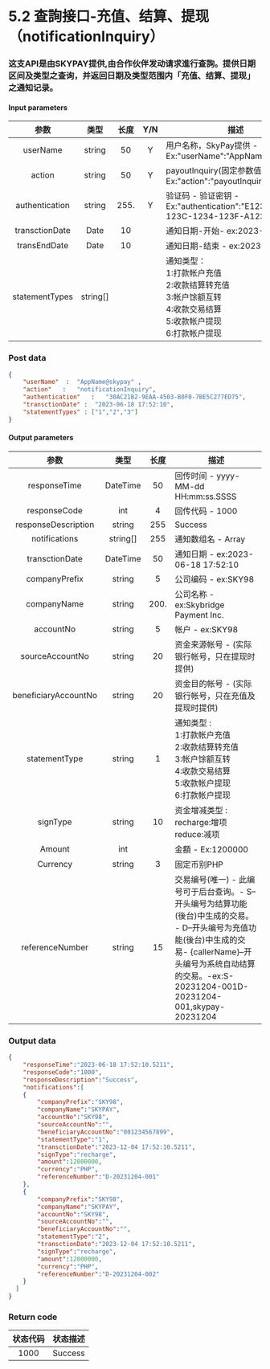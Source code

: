 
# 5.2 查詢接口-充值、结算、提现（notificationInquiry）
### 这支API是由SKYPAY提供,由合作伙伴发动请求進行查詢。提供日期区间及类型之查询，并返回日期及类型范围内「充值、结算、提现」之通知记录。
#### Input parameters
| 参数                        |    类型     | 长度  |Y/N  |描述|
| :-------------------------: | :-----------: |:-----:|:---:|--------------------------------|   
|userName |string|50|Y|用户名称，SkyPay提供 - Ex:"userName":"AppName@skypay"|
|action|string|50|Y|payoutInquiry(固定参数值) - Ex:"action":"payoutInquiry"|
|authentication |string |255.|Y|验证码 - 验证密钥 - Ex:"authentication":"E1234567-123C-1234-123F-A12345670"|
|transctionDate|Date|10| |通知日期-开始- ex:2023-06-18|
|transEndDate |Date|10| |通知日期-结束 - ex:2023-06-19|
|statementTypes |string[]|| |通知类型：<br>1:打款帐户充值 <br> 2:收款结算转充值 <br> 3:帐户馀额互转 <br> 4:收款交易结算<br> 5:收款帐户提现 <br> 6:打款帐户提现|
### Post data


```json
{
    "userName"  :  "AppName@skypay" ,
    "action"   :   "notificationInquiry",
    "authentication"   :   "30AC21B2-9EAA-4503-B0F0-7BE5C277ED75",
    "transctionDate" :  "2023-06-18 17:52:10",
    "statementTypes" : ["1","2","3"]
}
```

#### Output parameters

| 参数                        |    类型     | 长度    |描述|
| :-------------------------: | :-----------: |:-----:|--------------------------------|   
|responseTime  |DateTime|50|回传时间 - yyyy-MM-dd HH:mm:ss.SSSS|
|responseCode  |int|4|回传代码 - 1000|
|responseDescription |string|255|Success|
|notifications |string[]|255|通知数组名 - Array|
|transctionDate  |DateTime|50|通知日期 - ex:2023-06-18 17:52:10|
|companyPrefix |string|5|公司编码 - ex:SKY98|
|companyName |string|200.|公司名称 - ex:Skybridge Payment Inc.|
|accountNo |string|5|帐户 - ex:SKY98|
|sourceAccountNo |string|20|资金来源帐号 - (实际银行帐号，只在提现时提供)|
|beneficiaryAccountNo |string|20|资金目的帐号 - (实际银行帐号，只在充值及提现时提供)|
|statementType |string|1|通知类型 :<br>1:打款帐户充值 <br> 2:收款结算转充值 <br> 3:帐户馀额互转 <br> 4:收款交易结算 <br> 5:收款帐户提现 <br> 6:打款帐户提现|
|signType |string|10|资金增减类型 :<br> recharge:增项 <br> reduce:减项|
|Amount|int||金額 - Ex:1200000|
|Currency |string|3|固定币别PHP|
|referenceNumber|string|15|交易编号(唯一)  - 此编号可于后台查询。- S–开头编号为结算功能(後台)中生成的交易。 - D–开头编号为充值功能(後台)中生成的交易- {callerName}–开头编号为系统自动结算的交易。-ex:S-20231204-001D-20231204-001,skypay-20231204|


### Output data

```json
{
    "responseTime":"2023-06-18 17:52:10.5211",
    "responseCode":"1000",
    "responseDescription":"Success",
    "notifications":[
    {
        "companyPrefix":"SKY98",
        "companyName":"SKYPAY",
        "accountNo":"SKY98",
        "sourceAccountNo":"",
        "beneficiaryAccountNo":"001234567899",
        "statementType":"1",
        "transctionDate":"2023-12-04 17:52:10.5211",
        "signType":"recharge",
        "amount":12000000,
        "currency":"PHP",
        "referenceNumber":"D-20231204-001"
    },
    {
        "companyPrefix":"SKY98",
        "companyName":"SKYPAY",
        "accountNo":"SKY98",
        "sourceAccountNo":"",
        "beneficiaryAccountNo":"",
        "statementType":"2",
        "transctionDate":"2023-12-04 17:52:10.5211",
        "signType":"recharge",
        "amount":12000000,
        "currency":"PHP",
        "referenceNumber":"D-20231204-002"
    }
  ]
}
```

### Return code
| 状态代码                        |   状态描述    | 
| :-------------------------: | :-----------: |
|1000 |Success|




